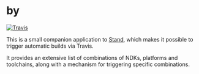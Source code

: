 # by

[![Travis](https://travis-ci.org/rhardih/stand.svg?branch=master)](https://travis-ci.org/rhardih/stand)

This is a small companion application to
[Stand](https://github.com/rhardih/stand), which makes it possible to trigger
automatic builds via Travis.

It provides an extensive list of combinations of NDKs, platforms and toolchains,
along with a mechanism for triggering specific combinations.
